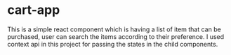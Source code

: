 # cart-app
 This is a simple react component which is having a list of item that can be purchased, user can search the items according to their preference.  I used context api in this project for passing the states in the child components. 

